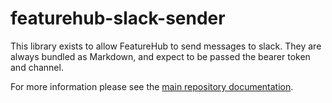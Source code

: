 # featurehub-slack-sender

This library exists to allow FeatureHub to send messages to slack. 
They are always bundled as Markdown, and expect to be passed the bearer token and channel.

For more information please see the [main repository documentation](https://github.com/featurehub-io/featurehub-messaging).
